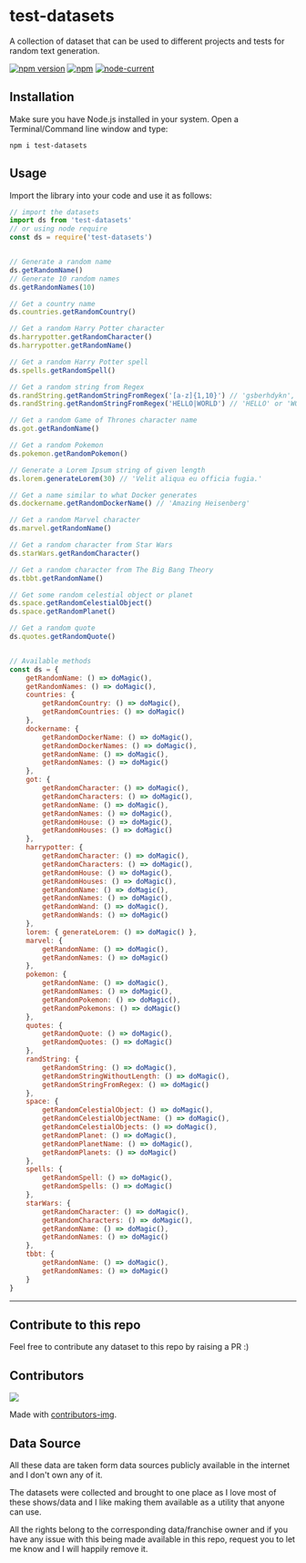 # test-datasets

A collection of dataset that can be used to different projects and tests for random text generation. 

[![npm version](https://badge.fury.io/js/test-datasets.svg)](https://www.npmjs.com/package/test-datasets) [![npm](https://img.shields.io/npm/dt/test-datasets?style=plastic)](https://www.npmjs.com/package/test-datasets) [![node-current](https://img.shields.io/node/v/test-datasets?style=plastic)](https://www.npmjs.com/package/test-datasets)

## Installation

Make sure you have Node.js installed in your system. Open a Terminal/Command line window and type:

```shell
npm i test-datasets
```

## Usage

Import the library into your code and use it as follows:

```js
// import the datasets
import ds from 'test-datasets'
// or using node require
const ds = require('test-datasets')


// Generate a random name
ds.getRandomName()
// Generate 10 random names
ds.getRandomNames(10)

// Get a country name
ds.countries.getRandomCountry()

// Get a random Harry Potter character
ds.harrypotter.getRandomCharacter()
ds.harrypotter.getRandomName()

// Get a random Harry Potter spell
ds.spells.getRandomSpell()

// Get a random string from Regex
ds.randString.getRandomStringFromRegex('[a-z]{1,10}') // 'gsberhdykn', 'uquxlpmv', 'orxpzvfqe' etc
ds.randString.getRandomStringFromRegex('HELLO|WORLD') // 'HELLO' or 'WORLD'

// Get a random Game of Thrones character name
ds.got.getRandomName()

// Get a random Pokemon
ds.pokemon.getRandomPokemon()

// Generate a Lorem Ipsum string of given length
ds.lorem.generateLorem(30) // 'Velit aliqua eu officia fugia.'

// Get a name similar to what Docker generates
ds.dockername.getRandomDockerName() // 'Amazing Heisenberg'

// Get a random Marvel character
ds.marvel.getRandomName()

// Get a random character from Star Wars
ds.starWars.getRandomCharacter()

// Get a random character from The Big Bang Theory
ds.tbbt.getRandomName()

// Get some random celestial object or planet
ds.space.getRandomCelestialObject()
ds.space.getRandomPlanet()

// Get a random quote
ds.quotes.getRandomQuote()


// Available methods
const ds = {
    getRandomName: () => doMagic(),
    getRandomNames: () => doMagic(),
    countries: {
        getRandomCountry: () => doMagic(),
        getRandomCountries: () => doMagic()
    },
    dockername: {
        getRandomDockerName: () => doMagic(),
        getRandomDockerNames: () => doMagic(),
        getRandomName: () => doMagic(),
        getRandomNames: () => doMagic()
    },
    got: {
        getRandomCharacter: () => doMagic(),
        getRandomCharacters: () => doMagic(),
        getRandomName: () => doMagic(),
        getRandomNames: () => doMagic(),
        getRandomHouse: () => doMagic(),
        getRandomHouses: () => doMagic()
    },
    harrypotter: {
        getRandomCharacter: () => doMagic(),
        getRandomCharacters: () => doMagic(),
        getRandomHouse: () => doMagic(),
        getRandomHouses: () => doMagic(),
        getRandomName: () => doMagic(),
        getRandomNames: () => doMagic(),
        getRandomWand: () => doMagic(),
        getRandomWands: () => doMagic()
    },
    lorem: { generateLorem: () => doMagic() },
    marvel: {
        getRandomName: () => doMagic(),
        getRandomNames: () => doMagic()
    },
    pokemon: {
        getRandomName: () => doMagic(),
        getRandomNames: () => doMagic(),
        getRandomPokemon: () => doMagic(),
        getRandomPokemons: () => doMagic()
    },
    quotes: {
        getRandomQuote: () => doMagic(),
        getRandomQuotes: () => doMagic()
    },
    randString: {
        getRandomString: () => doMagic(),
        getRandomStringWithoutLength: () => doMagic(),
        getRandomStringFromRegex: () => doMagic()
    },
    space: {
        getRandomCelestialObject: () => doMagic(),
        getRandomCelestialObjectName: () => doMagic(),
        getRandomCelestialObjects: () => doMagic(),
        getRandomPlanet: () => doMagic(),
        getRandomPlanetName: () => doMagic(),
        getRandomPlanets: () => doMagic()
    },
    spells: {
        getRandomSpell: () => doMagic(),
        getRandomSpells: () => doMagic()
    },
    starWars: {
        getRandomCharacter: () => doMagic(),
        getRandomCharacters: () => doMagic(),
        getRandomName: () => doMagic(),
        getRandomNames: () => doMagic()
    },
    tbbt: {
        getRandomName: () => doMagic(),
        getRandomNames: () => doMagic()
    }
}
```

---

## Contribute to this repo
Feel free to contribute any dataset to this repo by raising a PR :)



## Contributors
<a href="https://github.com/sarathm09/test-datasets/graphs/contributors">
  <img src="https://contributors-img.web.app/image?repo=sarathm09/test-datasets" />
</a>

Made with [contributors-img](https://contributors-img.web.app).



## Data Source
All these data are taken form data sources publicly available in the internet and I don't own any of it. 

The datasets were collected and brought to one place as I love most of these shows/data and I like making them available as a utility that anyone can use. 

All the rights belong to the corresponding data/franchise owner and if you have any issue with this being made available in this repo, request you to let me know and I will happily remove it.
